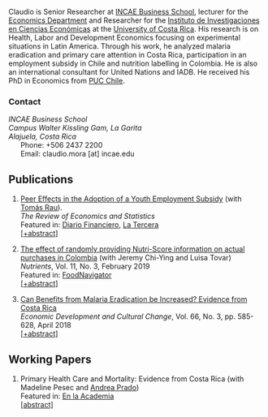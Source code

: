 Claudio is Senior Researcher at [INCAE Business School](https://www.incae.edu/es/inicio), lecturer for the [Economics Department](https://economia.ucr.ac.cr/es/inicio) and Researcher for the [Instituto de Investigaciones en Ciencias Económicas](https://iice.ucr.ac.cr) at the [University of Costa Rica](https://www.ucr.ac.cr). His research is on Health, Labor and Development Economics focusing on experimental situations in Latin America. Through his work, he analyzed malaria eradication and primary care attention in Costa Rica, participation in an employment subsidy in Chile and nutrition labelling in Colombia. He is also an international consultant for United Nations and IADB. He received his PhD in Economics from [PUC Chile](https://economia.uc.cl). 

### Contact 
<address>
  INCAE Business School<br> Campus Walter Kissling Gam, La Garita<br> Alajuela, Costa Rica
</address>
&nbsp;&nbsp;&nbsp;&nbsp;&nbsp;&nbsp;Phone: +506 2437 2200<br />
&nbsp;&nbsp;&nbsp;&nbsp;&nbsp;&nbsp;Email: claudio.mora [at] incae.edu<br />

## Publications

1. [Peer Effects in the Adoption of a Youth Employment Subsidy](https://direct.mit.edu/rest/article/doi/10.1162/rest_a_01047/100988/Peer-Effects-in-the-Adoption-of-a-Youth-Employment) (with [Tomás Rau](https://sites.google.com/site/tomasraubinder/)).<br />
_The Review of Economics and Statistics_<br />
Featured in: [Diario Financiero](https://www.df.cl/noticias/internacional/economia/subsidio-al-empleo-joven-probabilidad-de-adoptarlo-aumenta-de-la-mano/2021-04-30/181140.html), [La Tercera](https://www.latercera.com/opinion/noticia/difusion-de-la-informacion-de-los-programas-sociales/62WVKMK4DNBPBOT2ZBSI27KZQI/)<br />
<a href="javascript:void();" onclick="toggle_visibility('foo_restat');"> [+abstract]</a>
<span id="foo_restat" style="display:none"> <span align="justify">This paper studies peer effects in the adoption of a Youth Employment Subsidy in Chile since its inception. We study the effects that former classmates' and coworkers' adoption has on one's adoption. Identification comes from discontinuities in the assignment rule that allow us to construct valid instrumental variables for peers' adoption. Using a comprehensive set of administrative records, we find that classmates and, especially, coworkers play a significant role in the adoption of the subsidy. Peer effects are determined during the early stages of the program's implementation and vary by network characteristics and the strength of network ties.</span></span>

2. [The effect of randomly providing Nutri-Score information on actual purchases in Colombia](https://www.mdpi.com/2072-6643/11/3/491) (with Jeremy Chi-Ying and Luisa Tovar)<br />
_Nutrients_, Vol. 11, No. 3, February 2019<br />
Featured in: [FoodNavigator](https://www.foodnavigator-latam.com/Article/2019/03/15/A-financial-incentive-for-retailers-Nutri-Score-in-Colombia-boosts-healthy-purchases-overall-spending)<br />
<a href="javascript:void();" onclick="toggle_visibility('foo_fop');"> [+abstract]</a>
<span id="foo_fop" style="display:none"> <span align="justify">Recently, front-of-package (FOP) food labeling systems have captured the attention of researchers and policy makers. Several Latin American governments are currently considering employing different FOP labeling systems. However, there is much need for more research-based evidence in these countries. In this paper, we study whether the immediate food-purchasing decision and the nutritional quality of the purchase are influenced by randomly informing some customers and not others about an FOP label known as Nutri-Score. We also separate the information effect from the effect of being aware of the system. We combined a randomized field intervention in a university cafeteria in Bogotá, Colombia with data from an after-purchase survey and receipts. We found that randomly providing information on Nutri-Score increased total expenditure by $0.18. Additional spending on healthier items was 21% or $0.26 higher, with no change for less healthy items. Expenditure estimates were higher among customers aware of the system’s existence. Treated customers were also 10% more likely to buy a healthier item than control customers were, and the concentration of protein of their purchases was greater. Information on the Nutri-Score system increased the store’s sales. This potential financial incentive may ease implementation of Nutri-Score.</span></span>

3. [Can Benefits from Malaria Eradication be Increased? Evidence from Costa Rica](https://www.journals.uchicago.edu/doi/10.1086/695880)<br />
_Economic Development and Cultural Change_, Vol. 66, No. 3, pp. 585-628, April 2018<br /> 
<a href="javascript:void();" onclick="toggle_visibility('foo_edcc');"> [+abstract]</a>
<span id="foo_edcc" style="display:none"> <span align="justify">The estimated benefits of malaria eradication have been very different in terms of human capital accumulation. This paper quantifies the impact of malaria eradication in Costa Rica and explores whether pre-campaign regional characteristics can improve or damage the benefits of a health campaign. There are several results. First, using difference in differences I find that years of education of men and women increased in response to the eradication campaign but that only wages of males increased. Results are robust. Second, worse conditions in the school system and more child employment displaced schooling. Hence, health benefits may not translate into educational gains when the school system characteristics are bad or when the child labor market provides a better investment opportunity than schooling. Third, combining empirical evidence with a simple model, the increase in schooling cannot solely explain the increase in the income of men; however, health improvements explain most of the increase. Finally, the point estimates show that human capital gains were almost completely eliminated when a shortage of funding for eradication led to a resurgence of malaria; this emphasizes the fragility of the estimated benefits.</span></span>

## Working Papers

1. Primary Health Care and Mortality: Evidence from Costa Rica (with Madeline Pesec and [Andrea Prado](https://www.andreamprado.com))<br />
Featured in: [En la Academia](https://vinv.ucr.ac.cr/es/multimedia/rendimiento-de-la-atencion-primaria-en-salud-en-costa-rica)<br />
<a href="javascript:void();" onclick="toggle_visibility('foo_phc');"> [abstract]</a>
<span id="foo_phc" style="display:none"> <span align="justify">Despite its importance in health system planning, the contribution of primary health care (PHC) is difficult to evaluate, especially in low and middle-income countries. This paper uses variation in the timing of implementation of the 1995 Costa Rican primary health care (PHC) reform to examine its long- term effect on mortality. We find that within eleven years after opening a Health Area, age-adjusted mortality rates significantly decreased by 9 percent. The effect is higher among adults older than 65 years and in cardiovascular-related causes of death, especially among clinics not managed by the government. A potential mechanism is better access to health services. These results highlight that the pursuit of universal health care by strengthening PHC can have long-lasting and significant effects on mortality.</span></span>


<script type="text/javascript">
<!-- 
	function toggle_visibility(id) {
		var e = document.getElementById(id);
	       	if(e.style.display == 'none')
		   e.style.display = 'block';
	       else
	           e.style.display = 'none';
	    }
//-->
</script>
